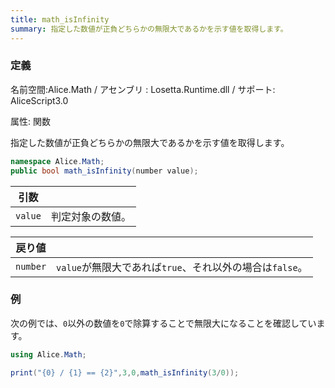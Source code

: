 ```yaml
---
title: math_isInfinity
summary: 指定した数値が正負どちらかの無限大であるかを示す値を取得します。
---
```


### 定義
名前空間:Alice.Math / アセンブリ : Losetta.Runtime.dll / サポート: AliceScript3.0

属性: 関数

指定した数値が正負どちらかの無限大であるかを示す値を取得します。

```cs title="AliceScript"
namespace Alice.Math;
public bool math_isInfinity(number value);
```

|引数| |
|-|-|
|`value`|判定対象の数値。|

|戻り値| |
|-|-|
|`number`|`value`が無限大であれば`true`、それ以外の場合は`false`。|

### 例
次の例では、`0`以外の数値を`0`で除算することで無限大になることを確認しています。

```cs title="AliceScript"
using Alice.Math;

print("{0} / {1} == {2}",3,0,math_isInfinity(3/0));
```